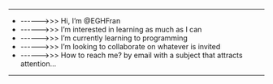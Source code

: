 
----------------------------------------------------------------------------------------
- ------>>> Hi, I’m @EGHFran                                                            
- ------>>> I’m interested in learning as much as I can                                
- ------>>> I’m currently learning to programming                                      
- ------>>> I’m looking to collaborate on whatever is invited                         
- ------>>> How to reach me? by email with a subject that attracts attention...           
----------------------------------------------------------------------------------------
<!---
EGHFran/EGHFran is a ✨ special ✨ repository because its `README.md` (this file) appears on your GitHub profile.
You can click the Preview link to take a look at your changes.
--->
